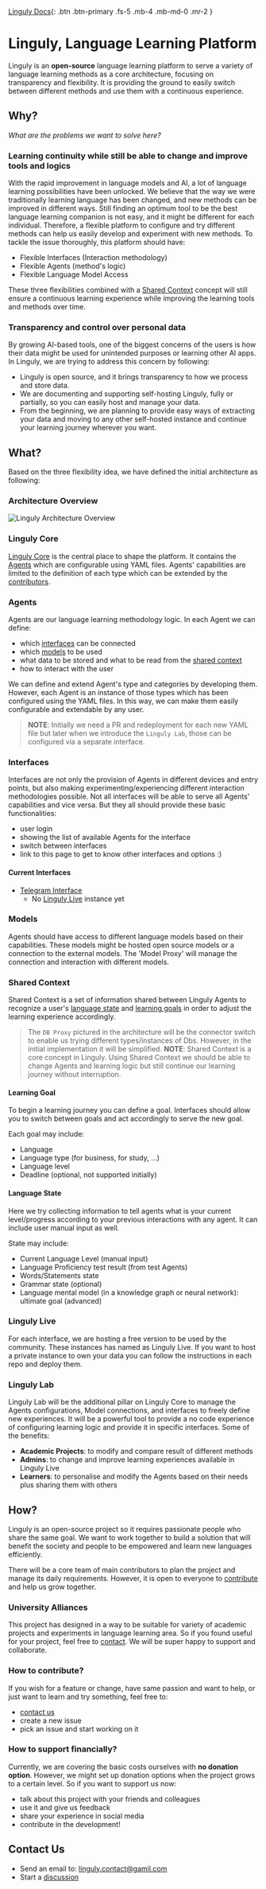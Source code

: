 [Linguly Docs]([#getting-started](https://docs.linguly.io/)){: .btn .btn-primary .fs-5 .mb-4 .mb-md-0 .mr-2 }
# Linguly, Language Learning Platform

Linguly is an **open-source** language learning platform to serve a variety of language learning methods as a core architecture, focusing on transparency and flexibility.
It is providing the ground to easily switch between different methods and use them with a continuous experience.

## Why?

*What are the problems we want to solve here?*

### Learning continuity while still be able to change and improve tools and logics

With the rapid improvement in language models and AI, a lot of language learning possibilities have been unlocked.
We believe that the way we were traditionally learning language has been changed, and new methods can be improved in different ways.
Still finding an optimum tool to be the best language learning companion is not easy, and it might be different for each individual.
Therefore, a flexible platform to configure and try different methods can help us easily develop and experiment with new methods.
To tackle the issue thoroughly, this platform should have:

- Flexible Interfaces (Interaction methodology)
- Flexible Agents (method's logic)
- Flexible Language Model Access

These three flexibilities combined with a [Shared Context](https://github.com/Linguly#shared-context) concept will still ensure a continuous learning experience while improving the learning tools and methods over time.

### Transparency and control over personal data 

By growing AI-based tools, one of the biggest concerns of the users is how their data might be used for unintended purposes or learning other AI apps.
In Linguly, we are trying to address this concern by following:

- Linguly is open source, and it brings transparency to how we process and store data.
- We are documenting and supporting self-hosting Linguly, fully or partially, so you can easily host and manage your data.
- From the beginning, we are planning to provide easy ways of extracting your data and moving to any other self-hosted instance and continue your learning journey wherever you want.

## What?

Based on the three flexibility idea, we have defined the initial architecture as following:

### Architecture Overview

![Linguly Architecture Overview](../linguly_architecture_overview.svg)

### Linguly Core

[Linguly Core](https://github.com/Linguly/linguly-core) is the central place to shape the platform.
It contains the [Agents](https://github.com/Linguly#agents) which are configurable using YAML files.
Agents' capabilities are limited to the definition of each type which can be extended by the [contributors](https://github.com/Linguly#how-to-contribute).  

### Agents

Agents are our language learning methodology logic. In each Agent we can define:

 - which [interfaces](https://github.com/Linguly#interfaces) can be connected
 - which [models](https://github.com/Linguly#models) to be used
 - what data to be stored and what to be read from the [shared context](https://github.com/Linguly#shared-context)
 - how to interact with the user

We can define and extend Agent's type and categories by developing them.
However, each Agent is an instance of those types which has been configured using the YAML files.
In this way, we can make them easily configurable and extendable by any user.
> **NOTE**: Initially we need a PR and redeployment for each new YAML file but later when we introduce the `Linguly Lab`, those can be configured via a separate interface.

### Interfaces

Interfaces are not only the provision of Agents in different devices and entry points, but also making experimenting/experiencing different interaction methodologies possible.
Not all interfaces will be able to serve all Agents' capabilities and vice versa. But they all should provide these basic functionalities:

- user login
- showing the list of available Agents for the interface
- switch between interfaces
- link to this page to get to know other interfaces and options :)

#### Current Interfaces

- [Telegram Interface](https://github.com/Linguly/telegram-interface)
   - No [Linguly Live](https://github.com/Linguly#linguly-live) instance yet

### Models

Agents should have access to different language models based on their capabilities.
These models might be hosted open source models or a connection to the external models.
The 'Model Proxy' will manage the connection and interaction with different models.

### Shared Context

Shared Context is a set of information shared between Linguly Agents to recognize a user's [language state](https://github.com/Linguly#language-state) and [learning goals](https://github.com/Linguly#learning-goal) in order to adjust the learning experience accordingly.
> The `DB Proxy` pictured in the architecture will be the connector switch to enable us trying different types/instances of Dbs. However, in the initial implementation it will be simplified.
> **NOTE**: Shared Context is a core concept in Linguly. Using Shared Context we should be able to change Agents and learning logic but still continue our learning journey without interruption.

#### Learning Goal

To begin a learning journey you can define a goal.
Interfaces should allow you to switch between goals and act accordingly to serve the new goal.

Each goal may include:

- Language
- Language type (for business, for study, ...)
- Language level
- Deadline (optional, not supported initially)

#### Language State

Here we try collecting information to tell agents what is your current level/progress according to your previous interactions with any agent.
It can include user manual input as well.

State may include:

- Current Language Level (manual input)
- Language Proficiency test result (from test Agents)
- Words/Statements state
- Grammar state (optional)
- Language mental model (in a knowledge graph or neural network): ultimate goal (advanced)

### Linguly Live

For each interface, we are hosting a free version to be used by the community. These instances has named as Linguly Live.
If you want to host a private instance to own your data you can follow the instructions in each repo and deploy them.

### Linguly Lab

Linguly Lab will be the additional pillar on Linguly Core to manage the Agents configurations, Model connections, and interfaces to freely define new experiences.
It will be a powerful tool to provide a no code experience of configuring learning logic and provide it in specific interfaces.
Some of the benefits:

- **Academic Projects**: to modify and compare result of different methods
- **Admins**: to change and improve learning experiences available in Linguly Live
- **Learners**: to personalise and modify the Agents based on their needs plus sharing them with others

## How?

Linguly is an open-source project so it requires passionate people who share the same goal. We want to work together to build a solution that will benefit the society and people to be empowered and learn new languages efficiently.

There will be a core team of main contributors to plan the project and manage its daily requirements. However, it is open to everyone to [contribute](https://github.com/Linguly#how-to-contribute) and help us grow together.

### University Alliances

This project has designed in a way to be suitable for variety of academic projects and experiments in language learning area.
So if you found useful for your project, feel free to [contact](https://github.com/Linguly#contact-us). We will be super happy to support and collaborate.

### How to contribute?

If you wish for a feature or change, have same passion and want to help, or just want to learn and try something, feel free to:

- [contact us](https://github.com/Linguly#contact-us)
- create a new issue
- pick an issue and start working on it

### How to support financially?

Currently, we are covering the basic costs ourselves with **no donation option**. However, we might set up donation options when the project grows to a certain level. 
So if you want to support us now:

- talk about this project with your friends and colleagues
- use it and give us feedback
- share your experience in social media
- contribute in the development!

## Contact Us

- Send an email to: linguly.contact@gamil.com
- Start a [discussion](https://github.com/orgs/Linguly/discussions)
